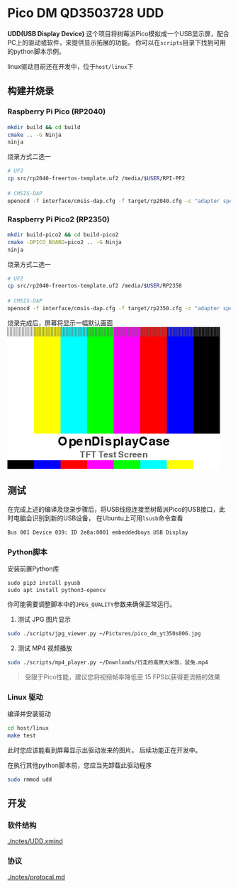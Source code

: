 # Pico DM QD3503728 UDD

**UDD(USB Display Device)** 这个项目将树莓派Pico模拟成一个USB显示屏，配合PC上的驱动或软件，来提供显示拓展的功能。
你可以在`scripts`目录下找到可用的python脚本示例。

linux驱动目前还在开发中，位于`host/linux`下

## 构建并烧录

### Raspberry Pi Pico (RP2040)
```bash
mkdir build && cd build
cmake .. -G Ninja
ninja
```

烧录方式二选一
```bash
# UF2
cp src/rp2040-freertos-template.uf2 /media/$USER/RPI-PP2

# CMSIS-DAP
openocd -f interface/cmsis-dap.cfg -f target/rp2040.cfg -c "adapter speed 25000" -c "program src/rp2040-freertos-template.elf verify reset; shutdown;"
```

### Raspberry Pi Pico2 (RP2350)

```bash
mkdir build-pico2 && cd build-pico2
cmake -DPICO_BOARD=pico2 .. -G Ninja
ninja
```
烧录方式二选一
```bash
# UF2
cp src/rp2040-freertos-template.uf2 /media/$USER/RP2350

# CMSIS-DAP
openocd -f interface/cmsis-dap.cfg -f target/rp2350.cfg -c "adapter speed 25000" -c "program src/rp2040-freertos-template.elf verify reset; shutdown;"
```

烧录完成后，屏幕将显示一幅默认画面
![img](./assets/screen_480x320.jpg)

## 测试

在完成上述的编译及烧录步骤后，将USB线缆连接至树莓派Pico的USB接口，此时电脑会识别到新的USB设备，
在Ubuntu上可用`lsusb`命令查看
```bash
Bus 001 Device 039: ID 2e8a:0001 embeddedboys USB Display
```

### Python脚本

安装前置Python库
```
sudo pip3 install pyusb
sudo apt install python3-opencv
```

你可能需要调整脚本中的`JPEG_QUALITY`参数来确保正常运行。

1. 测试 JPG 图片显示

```bash
sudo ./scripts/jpg_viewer.py ~/Pictures/pico_dm_yt350s006.jpg
```

2. 测试 MP4 视频播放

```bash
sudo ./scripts/mp4_player.py ~/Downloads/行走的高原大米饭，鼠兔.mp4
```

> 受限于Pico性能，建议您将视频帧率降低至 15 FPS以获得更流畅的效果

### Linux 驱动

编译并安装驱动
```bash
cd host/linux
make test
```
此时您应该能看到屏幕显示出驱动发来的图片。 后续功能正在开发中。

在执行其他python脚本前，您应当先卸载此驱动程序
```bash
sudo rmmod udd
```

## 开发

### 软件结构

[./notes/UDD.xmind](./notes/UDD.xmind)

### 协议

[./notes/protocal.md](./notes/protocal.md)
